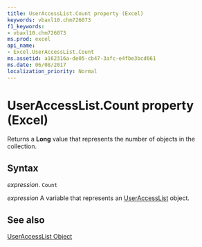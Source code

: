 ```yaml
---
title: UserAccessList.Count property (Excel)
keywords: vbaxl10.chm726073
f1_keywords:
- vbaxl10.chm726073
ms.prod: excel
api_name:
- Excel.UserAccessList.Count
ms.assetid: a162316a-de05-cb47-3afc-e4fbe3bcd661
ms.date: 06/08/2017
localization_priority: Normal
---
```



# UserAccessList.Count property (Excel)

Returns a  **Long** value that represents the number of objects in the collection.


## Syntax

_expression_. `Count`

_expression_ A variable that represents an [UserAccessList](./Excel.UserAccessList.md) object.


## See also


[UserAccessList Object](Excel.UserAccessList.md)

